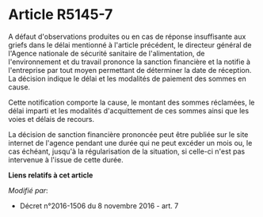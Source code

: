 # Article R5145-7

A défaut d'observations produites ou en cas de réponse insuffisante aux griefs dans le délai mentionné à l'article précédent,
le directeur général de l'Agence nationale de sécurité sanitaire de l'alimentation, de l'environnement et du travail prononce
la sanction financière et la notifie à l'entreprise par tout moyen permettant de déterminer la date de réception. La décision
indique le délai et les modalités de paiement des sommes en cause. 

Cette notification comporte la cause, le montant des sommes réclamées, le délai imparti et les modalités d'acquittement de
ces sommes ainsi que les voies et délais de recours.

La décision de sanction financière prononcée peut être publiée sur le site internet de l'agence pendant une durée qui ne peut
excéder un mois ou, le cas échéant, jusqu'à la régularisation de la situation, si celle-ci n'est pas intervenue à l'issue de
cette durée.

**Liens relatifs à cet article**

_Modifié par_:

  - Décret n°2016-1506 du 8 novembre 2016 - art. 7
